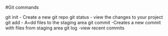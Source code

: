 #Git commands

git init - Create a new git repo
git status - view the changes to your project
git add - A=dd files to the staging area
git commit -Creates a new commit with files from staging area
git log -view recent commits